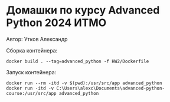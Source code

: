 # Домашки по курсу Advanced Python 2024 ИТМО

Автор: Утков Александр

Сборка контейнера:
```
docker build . --tag=advanced_python -f HW2/Dockerfile
```


Запуск контейнера:
```
docker run --rm -itd -v $(pwd):/usr/src/app advanced_python
docker run -itd -v C:\Users\alexc\Documents\advanced-python-course:/usr/src/app advanced_python
```

